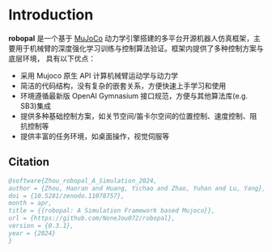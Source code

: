 # Introduction

**robopal** 是一个基于 [MuJoCo](http://mujoco.org/) 动力学引擎搭建的多平台开源机器人仿真框架，主要用于机械臂的深度强化学习训练与控制算法验证。框架内提供了多种控制方案与底层环境，
具有以下优点：
* 采用 Mujoco 原生 API 计算机械臂运动学与动力学
* 简洁的代码结构，没有复杂的嵌套关系，方便快速上手学习和使用
* 环境遵循最新版 OpenAI Gymnasium 接口规范，方便与其他算法库(e.g. SB3)集成
* 提供多种基础控制方案，如关节空间/笛卡尔空间的位置控制、速度控制、阻抗控制等
* 提供丰富的任务环境，如桌面操作，视觉伺服等

## Citation

```bibtex
@software{Zhou_robopal_A_Simulation_2024,
author = {Zhou, Haoran and Huang, Yichao and Zhao, Yuhan and Lu, Yang},
doi = {10.5281/zenodo.11078757},
month = apr,
title = {{robopal: A Simulation Framework based Mujoco}},
url = {https://github.com/NoneJou072/robopal},
version = {0.3.1},
year = {2024}
}
```
